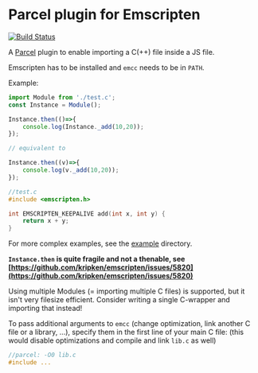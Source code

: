 # Parcel plugin for Emscripten

[![Build Status](https://travis-ci.org/mischnic/parcel-plugin-emscripten.svg?branch=master)](https://travis-ci.org/mischnic/parcel-plugin-emscripten)

A [Parcel](https://parceljs.org/) plugin to enable importing a C(++) file inside a JS file.

Emscripten has to be installed and `emcc` needs to be in `PATH`.

Example:

```js
import Module from './test.c';
const Instance = Module();

Instance.then(()=>{
    console.log(Instance._add(10,20));
});

// equivalent to

Instance.then((v)=>{
    console.log(v._add(10,20));
});
```

```c
//test.c
#include <emscripten.h>

int EMSCRIPTEN_KEEPALIVE add(int x, int y) {
    return x + y;
}
```

For more complex examples, see the [example](example/src) directory.

**`Instance.then` is quite fragile and not a thenable, see [https://github.com/kripken/emscripten/issues/5820](https://github.com/kripken/emscripten/issues/5820)**

Using multiple Modules (= importing multiple C files) is supported, but it isn't very filesize efficient. Consider writing a single C-wrapper and importing that instead!


To pass additional arguments to `emcc` (change optimization, link another C file or a library, ...), specify them in the first line of your main C file: (this would disable optimizations and compile and link `lib.c` as well)

```c
//parcel: -O0 lib.c
#include ...
```

